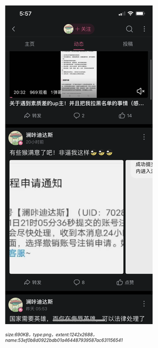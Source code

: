 ![](./53ef0b8d0922bdb01a464487939587ac631156541.png)
###### size:690KB，type:png，extent:1242x2688，name:53ef0b8d0922bdb01a464487939587ac631156541

